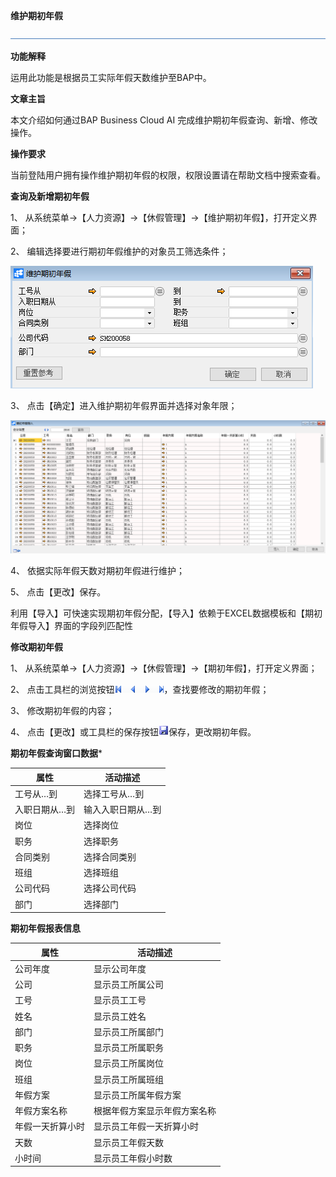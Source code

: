 **维护期初年假**

![img](图片/标题.png) 

**功能解释**

运用此功能是根据员工实际年假天数维护至BAP中。

**文章主旨**

本文介绍如何通过BAP Business Cloud AI 完成维护期初年假查询、新增、修改操作。

**操作要求**

当前登陆用户拥有操作维护期初年假的权限，权限设置请在帮助文档中搜索查看。

**查询及新增期初年假**

1、 从系统菜单->【人力资源】->【休假管理】->【维护期初年假】，打开定义界面；	

2、 编辑选择要进行期初年假维护的对象员工筛选条件；

![img](图片/维护1.png) 

3、 点击【确定】进入维护期初年假界面并选择对象年限；

![img](图片/维护2.png) 

4、 依据实际年假天数对期初年假进行维护；

5、 点击【更改】保存。

利用【导入】可快速实现期初年假分配，【导入】依赖于EXCEL数据模板和【期初年假导入】界面的字段列匹配性

**修改期初年假**

1、 从系统菜单->【人力资源】->【休假管理】->【期初年假】，打开定义界面；

2、 点击工具栏的浏览按钮![img](图片/翻页.png)，查找要修改的期初年假；

3、 修改期初年假的内容；

4、 点击【更改】或工具栏的保存按钮![img](图片/保存.png)保存，更改期初年假。

**期初年假查询窗口数据***

| **属性** | **活动描述** |
| -------------- | ------------------ |
| 工号从…到      | 选择工号从…到      |
| 入职日期从…到  | 输入入职日期从…到  |
| 岗位           | 选择岗位           |
| 职务           | 选择职务           |
| 合同类别       | 选择合同类别       |
| 班组           | 选择班组           |
| 公司代码       | 选择公司代码       |
| 部门           | 选择部门           |

**期初年假报表信息**

| **属性**   | **活动描述**           |
| ---------------- | ---------------------------- |
| 公司年度         | 显示公司年度                 |
| 公司             | 显示员工所属公司             |
| 工号             | 显示员工工号                 |
| 姓名             | 显示员工姓名                 |
| 部门             | 显示员工所属部门             |
| 职务             | 显示员工所属职务             |
| 岗位             | 显示员工所属岗位             |
| 班组             | 显示员工所属班组             |
| 年假方案         | 显示员工所属年假方案         |
| 年假方案名称     | 根据年假方案显示年假方案名称 |
| 年假一天折算小时 | 显示员工年假一天折算小时     |
| 天数             | 显示员工年假天数             |
| 小时间           | 显示员工年假小时数           |

 
